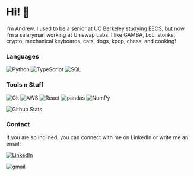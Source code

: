 # Hi! 👋

I'm Andrew. I used to be a senior at UC Berkeley studying EECS, but now I'm a salaryman working at Uniswap Labs. I like GAMBA, LoL, stonks, crypto, mechanical keyboards, cats, dogs, kpop, chess, and cooking!

<!---
🚘 [Caravan](https://docs.google.com/document/d/13AgoN4eVp-VRyC_tSaSJift1CBq3YD5q04UhTOOuTQ8/edit)

🏦 [Down with the banks, up with the protocols!](https://docs.google.com/document/d/1a6gXe1_B80hGWZVLVM8EIiTZEWjzaC6SieDZWxhDSwo/edit?usp=sharing)

🎮 [Play to earn crypto games](https://docs.google.com/document/d/1V9JLjWBh7MFuwXu6qmsjTaB2vvhSvtrBkPGI3seZuPg/edit?usp=sharing)
-->

### Languages
<p>
  <img alt="Python" src="https://img.shields.io/badge/-Python-3776AB?style=flat-square&logo=Python&logoColor=white" />
  <img alt="TypeScript" src="https://img.shields.io/badge/-TypeScript-3178C6?logo=TypeScript&logoColor=white&style=flat-square" />
  <img alt="SQL" src="https://img.shields.io/badge/SQLite-003B57?style=flat-square&logo=sqlite&logoColor=white" />
</p>

### Tools n Stuff
<p>
  <img alt="Git" src="https://img.shields.io/badge/-Git-F05032?style=flat-square&logo=git&logoColor=white" />
  <img alt="AWS" src="https://img.shields.io/badge/-AWS-232F3E?logo=AmazonAWS&logoColor=white&style=flat-square" />
  <img alt="React" src="https://img.shields.io/badge/-React-61DAFB?logo=React&logoColor=white&style=flat-square" />
  <img alt="pandas" src="https://img.shields.io/badge/-pandas-150458?style=flat-square&logo=pandas&logoColor=white" />
  <img alt="NumPy" src="https://img.shields.io/badge/-NumPy-013243?style=flat-square&logo=NumPy&logoColor=white" />

</p>

![Github Stats](https://github-readme-stats.vercel.app/api?username=andrewting19&count_private=true&bg_color=60,CB218E,6617CB&title_color=FFFFFF&text_color=FFFFFF&icon_color=FFFFFF&show_icons=TRUE)

### Contact
<p>
  If you are so inclined, you can connect with me on LinkedIn or write me an email!
  
 <a href="https://www.linkedin.com/in/andrewwting/" target="_blank"><img alt="LinkedIn" src="https://img.shields.io/badge/linkedin-%230077B5.svg?&style=for-the-badge&logo=linkedin&logoColor=white" /></a>
  
  <a href="mailto:andrewting@berkeley.edu" target="_blank"><img alt="gmail" src="https://img.shields.io/badge/Gmail-D14836?style=for-the-badge&logo=gmail&logoColor=white" /></a>
  
</p>
